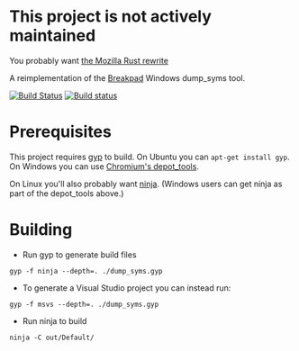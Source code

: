 # This project is not actively maintained

You probably want [the Mozilla Rust rewrite](https://github.com/mozilla/dump_syms/)

A reimplementation of the [Breakpad](https://code.google.com/p/google-breakpad/) Windows dump_syms tool.

[![Build Status](https://travis-ci.org/luser/dump_syms.svg?branch=master)](https://travis-ci.org/luser/dump_syms)
[![Build status](https://ci.appveyor.com/api/projects/status/n2rw0d06cpmwvupn/branch/master?svg=true)](https://ci.appveyor.com/project/luser/dump-syms/branch/master)

Prerequisites
=============

This project requires [gyp](https://code.google.com/p/gyp/) to build. On Ubuntu you can `apt-get install gyp`. On Windows you can use [Chromium's depot_tools](http://dev.chromium.org/developers/how-tos/install-depot-tools).

On Linux you'll also probably want [ninja](http://martine.github.io/ninja/). (Windows users can get ninja as part of the depot_tools above.)

Building
========
* Run gyp to generate build files
```
gyp -f ninja --depth=. ./dump_syms.gyp
```
 * To generate a Visual Studio project you can instead run:
```
gyp -f msvs --depth=. ./dump_syms.gyp
```
* Run ninja to build
```
ninja -C out/Default/
```
